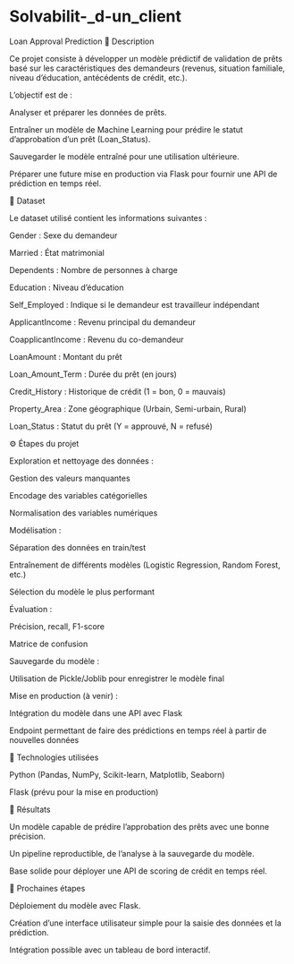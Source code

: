 # Solvabilit-_d-un_client

Loan Approval Prediction
📌 Description

Ce projet consiste à développer un modèle prédictif de validation de prêts basé sur les caractéristiques des demandeurs (revenus, situation familiale, niveau d’éducation, antécédents de crédit, etc.).

L’objectif est de :

Analyser et préparer les données de prêts.

Entraîner un modèle de Machine Learning pour prédire le statut d’approbation d’un prêt (Loan_Status).

Sauvegarder le modèle entraîné pour une utilisation ultérieure.

Préparer une future mise en production via Flask pour fournir une API de prédiction en temps réel.

📂 Dataset

Le dataset utilisé contient les informations suivantes :

Gender : Sexe du demandeur

Married : État matrimonial

Dependents : Nombre de personnes à charge

Education : Niveau d’éducation

Self_Employed : Indique si le demandeur est travailleur indépendant

ApplicantIncome : Revenu principal du demandeur

CoapplicantIncome : Revenu du co-demandeur

LoanAmount : Montant du prêt

Loan_Amount_Term : Durée du prêt (en jours)

Credit_History : Historique de crédit (1 = bon, 0 = mauvais)

Property_Area : Zone géographique (Urbain, Semi-urbain, Rural)

Loan_Status : Statut du prêt (Y = approuvé, N = refusé)

⚙️ Étapes du projet

Exploration et nettoyage des données :

Gestion des valeurs manquantes

Encodage des variables catégorielles

Normalisation des variables numériques

Modélisation :

Séparation des données en train/test

Entraînement de différents modèles (Logistic Regression, Random Forest, etc.)

Sélection du modèle le plus performant

Évaluation :

Précision, recall, F1-score

Matrice de confusion

Sauvegarde du modèle :

Utilisation de Pickle/Joblib pour enregistrer le modèle final

Mise en production (à venir) :

Intégration du modèle dans une API avec Flask

Endpoint permettant de faire des prédictions en temps réel à partir de nouvelles données

🚀 Technologies utilisées

Python (Pandas, NumPy, Scikit-learn, Matplotlib, Seaborn)

Flask (prévu pour la mise en production)

📌 Résultats

Un modèle capable de prédire l’approbation des prêts avec une bonne précision.

Un pipeline reproductible, de l’analyse à la sauvegarde du modèle.

Base solide pour déployer une API de scoring de crédit en temps réel.

🔮 Prochaines étapes

Déploiement du modèle avec Flask.

Création d’une interface utilisateur simple pour la saisie des données et la prédiction.

Intégration possible avec un tableau de bord interactif.
